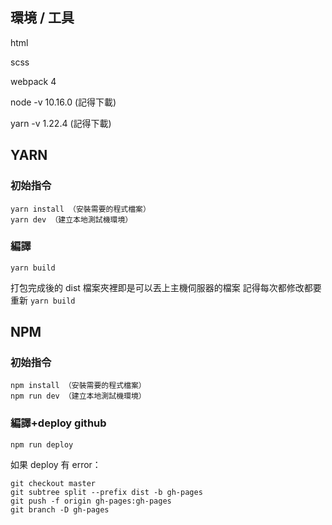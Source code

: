 
## 環境 / 工具

html

scss

webpack 4

node -v 10.16.0 (記得下載)

yarn -v 1.22.4 (記得下載)


## YARN
### 初始指令

```
yarn install （安裝需要的程式檔案）
yarn dev （建立本地測試機環境）
```

### 編譯

```
yarn build
```
打包完成後的 dist 檔案夾裡即是可以丟上主機伺服器的檔案
記得每次都修改都要重新 ``yarn build``


## NPM
### 初始指令
```
npm install （安裝需要的程式檔案）
npm run dev （建立本地測試機環境）
```

### 編譯+deploy github

```
npm run deploy
```
如果 deploy 有 error：
```
git checkout master
git subtree split --prefix dist -b gh-pages
git push -f origin gh-pages:gh-pages
git branch -D gh-pages
```